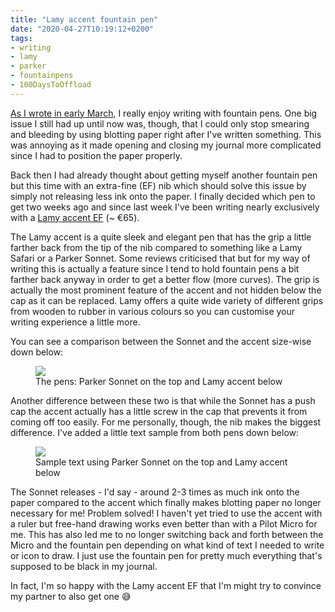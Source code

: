 ```yaml
---
title: "Lamy accent fountain pen"
date: "2020-04-27T10:19:12+0200"
tags:
- writing
- lamy
- parker
- fountainpens
- 100DaysToOffload
---
```


[As I wrote in early March][fp], I really enjoy writing with fountain pens. One big issue I still had up until now was, though, that I could only stop smearing and bleeding by using blotting paper right after I've written something. This was annoying as it made opening and closing my journal more complicated since I had to position the paper properly.

Back then I had already thought about getting myself another fountain pen but this time with an extra-fine (EF) nib which should solve this issue by simply not releasing less ink onto the paper. I finally decided which pen to get two weeks ago and since last week I've been writing nearly exclusively with a [Lamy accent EF][l] (~ €65).

The Lamy accent is a quite sleek and elegant pen that has the grip a little farther back from the tip of the nib compared to something like a Lamy Safari or a Parker Sonnet.  Some reviews criticised that but for my way of writing this is actually a feature since I tend to hold fountain pens a bit farther back anyway in order to get a better flow (more curves). The grip is actually the most prominent feature of the accent and not hidden below the cap as it can be replaced. Lamy offers a quite wide variety of different grips from wooden to rubber in various colours so you can customise your writing experience a little more.

You can see a comparison between the Sonnet and the accent size-wise down below:

<figure>
<img src="/media/2020/lamyaccent-compare-pens.jpg">
<figcaption>The pens: Parker Sonnet on the top and Lamy accent below</figcaption>
</figure>


Another difference between these two is that while the Sonnet has a push cap the accent actually has a little screw in the cap that prevents it from coming off too easily. For me personally, though, the nib makes the biggest difference. I've added a little text sample from both pens down below:

<figure>
<img src="/media/2020/lamyaccent-compare-text.jpg">
<figcaption>Sample text using Parker Sonnet on the top and Lamy accent below</figcaption>
</figure>

The Sonnet releases - I'd say - around 2-3 times as much ink onto the paper compared to the accent which finally makes blotting paper no longer necessary for me! Problem solved! I haven't yet tried to use the accent with a ruler but free-hand drawing works even better than with a Pilot Micro for me. This has also led me to no longer switching back and forth between the Micro and the fountain pen depending on what kind of text I needed to write or icon to draw. I just use the fountain pen for pretty much everything that's supposed to be black in my journal.

In fact, I'm so happy with the Lamy accent EF that I'm might try to convince my partner to also get one 😅


[fp]: https://zerokspot.com/weblog/2020/03/12/falling-in-love-with-my-fountain-pen-again/
[l]: https://www.lamy.com/en/lamy-accent/
